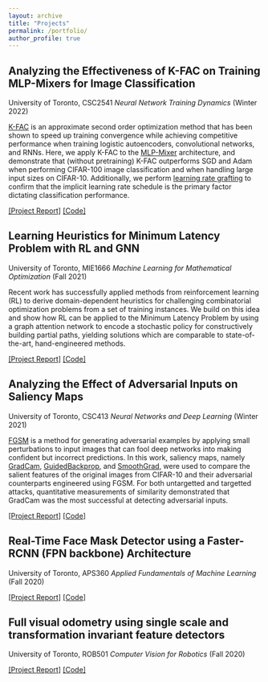```yaml
---
layout: archive
title: "Projects"
permalink: /portfolio/
author_profile: true
---
```


<!--
{% include base_path %}

{% for post in site.portfolio %}
  {% include archive-single.html %}
{% endfor %}
-->

## Analyzing the Effectiveness of K-FAC on Training MLP-Mixers for Image Classification
University of Toronto, CSC2541 <em>Neural Network Training Dynamics</em> (Winter 2022)

[K-FAC](https://arxiv.org/abs/1503.05671) is an approximate second order optimization method that has been shown to speed up training convergence while achieving competitive performance when training logistic autoencoders, convolutional networks, and RNNs. Here, we apply K-FAC to the [MLP-Mixer](https://arxiv.org/abs/2105.01601) architecture, and demonstrate that (without pretraining) K-FAC outperforms SGD and Adam when performing CIFAR-100 image classification and when handling large input sizes on CIFAR-10. Additionally, we perform [learning rate grafting](https://arxiv.org/abs/2002.11803) to confirm that the implicit learning rate schedule is the primary factor dictating classification performance.

[[Project Report]](https://Salarios77.github.io/files/CSC2541_Project_Analyzing_KFAC_on_MLP_Mixer.pdf) [[Code]](https://github.com/Salarios77/kfac-mlp-mixer)

## Learning Heuristics for Minimum Latency Problem with RL and GNN
University of Toronto, MIE1666 <em>Machine Learning for Mathematical Optimization</em> (Fall 2021)

Recent work has successfully applied methods from reinforcement learning (RL) to derive domain-dependent heuristics for challenging combinatorial optimization problems from a set of training instances. We build on this idea and show how RL can be applied to the Minimum Latency Problem by using a graph attention network to encode a stochastic policy for constructively building partial paths, yielding solutions which are comparable to state-of-the-art, hand-engineered methods.

[[Project Report]](https://Salarios77.github.io/files/MIE1666_Final_Report.pdf) [[Code]](https://github.com/Salarios77/mie1666_project)

## Analyzing the Effect of Adversarial Inputs on Saliency Maps
University of Toronto, CSC413 <em>Neural Networks and Deep Learning</em> (Winter 2021)

[FGSM](https://arxiv.org/abs/1412.6572) is a method for generating adversarial examples by applying small perturbations to input images that can fool deep networks into making confident but incorrect predictions. In this work, saliency maps, namely [GradCam](https://arxiv.org/abs/1611.07450), [GuidedBackprop](https://arxiv.org/abs/1412.6806), and [SmoothGrad](https://arxiv.org/abs/1706.03825), were used to compare the salient features of the original images from CIFAR-10 and their adversarial counterparts engineered using FGSM. For both untargetted and targetted attacks, quantitative measurements of similarity demonstrated that GradCam was the most successful at detecting adversarial inputs.

[[Project Report]](https://Salarios77.github.io/files/CSC413_Project.pdf) [[Code]](https://github.com/Salarios77/csc413-project)

## Real-Time Face Mask Detector using a Faster-RCNN (FPN backbone) Architecture
University of Toronto, APS360 <em>Applied Fundamentals of Machine Learning</em> (Fall 2020)

[[Project Report]](https://Salarios77.github.io/files/final_report_aps360.pdf) [[Code]](https://github.com/Salarios77/face_mask_detector)

## Full visual odometry using single scale and transformation invariant feature detectors
University of Toronto, ROB501 <em>Computer Vision for Robotics</em> (Fall 2020)

[[Project Report]](https://Salarios77.github.io/files/ROB501_Feature_based_Visual_Odometry_Report.pdf) [[Code]](https://github.com/Salarios77/feature-based-stereo-visual-odometry)
